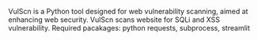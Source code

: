 VulScn is a Python tool designed for web vulnerability scanning, aimed at enhancing web security.
VulScn scans website for SQLi and XSS vulnerability.
Required pacakages:
python requests, subprocess, streamlit
